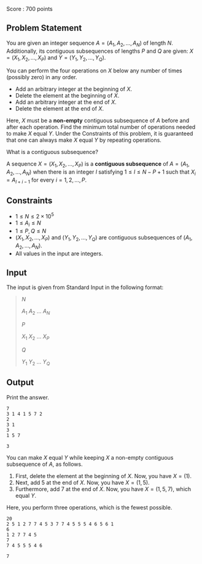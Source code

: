 Score : $700$ points

## Problem Statement

You are given an integer sequence $A = (A_1, A_2, \ldots, A_N)$ of length $N$.
Additionally, its contiguous subsequences of lengths $P$ and $Q$ are given: $X = (X_1, X_2, \ldots, X_P)$ and $Y = (Y_1, Y_2, \ldots, Y_Q)$.

You can perform the four operations on $X$ below any number of times (possibly zero) in any order.

- Add an arbitrary integer at the beginning of $X$.
- Delete the element at the beginning of $X$.
- Add an arbitrary integer at the end of $X$.
- Delete the element at the end of $X$.

Here, $X$ must be a **non-empty** contiguous subsequence of $A$ before and after each operation.
Find the minimum total number of operations needed to make $X$ equal $Y$.
Under the Constraints of this problem, it is guaranteed that one can always make $X$ equal $Y$ by repeating operations.

 What is a contiguous subsequence?

A sequence $X = (X_1, X_2, \ldots, X_P)$ is a **contiguous subsequence** of $A = (A_1, A_2, \ldots, A_N)$ when there is an integer $l$ satisfying $1 \leq l \leq N-P+1$ such that $X_i = A_{l+i-1}$ for every $i = 1, 2, \ldots, P$.

## Constraints

- $1 \leq N \leq 2 \times 10^5$
- $1 \leq A_i \leq N$
- $1 \leq P, Q \leq N$
- $(X_1, X_2, \ldots, X_P)$ and $(Y_1, Y_2, \ldots, Y_Q)$ are contiguous subsequences of $(A_1, A_2, \ldots, A_N)$.
- All values in the input are integers.

## Input

The input is given from Standard Input in the following format:

> $N$
> 
> $A_1$ $A_2$ $\ldots$ $A_N$
> 
> $P$
> 
> $X_1$ $X_2$ $\ldots$ $X_P$
> 
> $Q$
> 
> $Y_1$ $Y_2$ $\ldots$ $Y_Q$

## Output

Print the answer.

```input1
7
3 1 4 1 5 7 2
2
3 1
3
1 5 7
```

```output1
3
```

You can make $X$ equal $Y$ while keeping $X$ a non-empty contiguous subsequence of $A$, as follows.

1. First, delete the element at the beginning of $X$. Now, you have $X = (1)$.
2. Next, add $5$ at the end of $X$. Now, you have $X = (1, 5)$.
3. Furthermore, add $7$ at the end of $X$. Now, you have $X = (1, 5, 7)$, which equal $Y$.

Here, you perform three operations, which is the fewest possible.

```input2
20
2 5 1 2 7 7 4 5 3 7 7 4 5 5 5 4 6 5 6 1
6
1 2 7 7 4 5
7
7 4 5 5 5 4 6
```

```output2
7
```